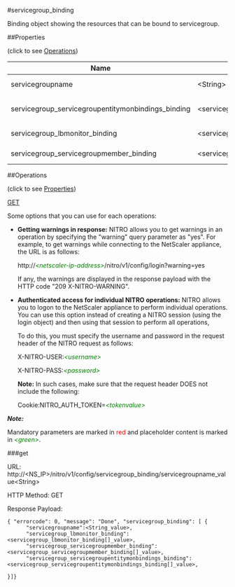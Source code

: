 #servicegroup_binding

Binding object showing the resources that can be bound to servicegroup.


##Properties 
<span>(click to see [Operations](#operations))</span>


<table><thead><tr><th>Name</th><th> Data Type</th><th> Permissions</th><th>Description</th></tr></thead><tbody><tr><td>servicegroupname</td><td>&lt;String></td><td>Read-write</td><td>Name of the service group.&lt;br>Minimum length = 1</td><tr><tr><td>servicegroup_servicegroupentitymonbindings_binding</td><td>&lt;servicegroup_servicegroupentitymonbindings_binding[]></td><td>Read-only</td><td>servicegroupentitymonbindings that can be bound to servicegroup.</td><tr><tr><td>servicegroup_lbmonitor_binding</td><td>&lt;servicegroup_lbmonitor_binding[]></td><td>Read-only</td><td>lbmonitor that can be bound to servicegroup.</td><tr><tr><td>servicegroup_servicegroupmember_binding</td><td>&lt;servicegroup_servicegroupmember_binding[]></td><td>Read-only</td><td>servicegroupmember that can be bound to servicegroup.</td><tr></tbody></table>
##Operations 
<span>(click to see [Properties](#properties))</span>


[GET](#get)


Some options that you can use for each operations:
<ul><li><p><b>Getting warnings in response:</b> NITRO allows you to get warnings in an operation by specifying the "warning" query parameter as "yes". For example, to get warnings while connecting to the NetScaler appliance, the URL is as follows:</p><p>http://<span style="color:green;font-style:italic;">&lt;netscaler-ip-address&gt;</span>/nitro/v1/config/login?warning=yes</p><p>If any, the warnings are displayed in the response payload with the HTTP code "209 X-NITRO-WARNING".</p></li><li><p><b>Authenticated access for individual NITRO operations:</b> NITRO allows you to logon to the NetScaler appliance to perform individual operations. You can use this option instead of creating a NITRO session (using the login object) and then using that session to perform all operations,</p><p>To do this, you must specify the username and password in the request header of the NITRO request as follows:</p><p>X-NITRO-USER:<span style="color:green;font-style:italic;">&lt;username&gt;</span></p><p>X-NITRO-PASS:<span style="color:green;font-style:italic;">&lt;password&gt;</span></p><p><b>Note:</b> In such cases, make sure that the request header DOES not include the following:</p><p>Cookie:NITRO_AUTH_TOKEN=<span style="color:green;font-style:italic;">&lt;tokenvalue&gt;</span></p></li></ul>



***Note:*** 
Mandatory parameters are marked in <span style="color:#FF0000;">red</span> and placeholder content is marked in <span style="color:green;font-style:italic">&lt;green&gt;</span>.

###get



URL: http://&lt;NS_IP&gt;/nitro/v1/config/servicegroup_binding/servicegroupname_value&lt;String&gt;
HTTP Method: GET
Response Payload: ```{ "errorcode": 0, "message": "Done", "servicegroup_binding": [ {      "servicegroupname":<String_value>,      "servicegroup_lbmonitor_binding":<servicegroup_lbmonitor_binding[]_value>,      "servicegroup_servicegroupmember_binding":<servicegroup_servicegroupmember_binding[]_value>,      "servicegroup_servicegroupentitymonbindings_binding":<servicegroup_servicegroupentitymonbindings_binding[]_value>,}]}```



